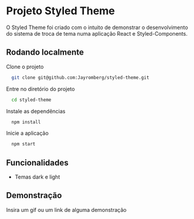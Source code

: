 # Projeto Styled Theme

O Styled Theme foi criado com o intuito de demonstrar o desenvolvimento do sistema de troca de tema numa aplicação React e Styled-Components.

## Rodando localmente

Clone o projeto

```bash
  git clone git@github.com:Jayromberg/styled-theme.git
```

Entre no diretório do projeto

```bash
  cd styled-theme
```

Instale as dependências

```bash
  npm install
```

Inicie a aplicação

```bash
  npm start
```

## Funcionalidades

- Temas dark e light

## Demonstração

Insira um gif ou um link de alguma demonstração